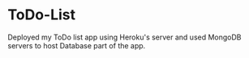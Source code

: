 # ToDo-List
Deployed my ToDo list app using Heroku's server and used MongoDB servers to host Database part of the app.

